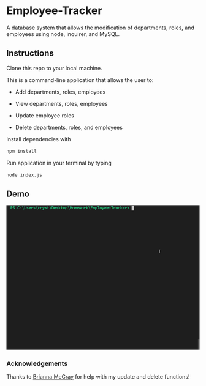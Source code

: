 # Employee-Tracker
A database system that allows the modification of departments, roles, and employees using node, inquirer, and MySQL.

## Instructions

Clone this repo to your local machine.
  
This is a command-line application that allows the user to:

  * Add departments, roles, employees

  * View departments, roles, employees

  * Update employee roles

  * Delete departments, roles, and employees

Install dependencies with 
```sh
npm install
```

Run application in your terminal by typing 
```sh
node index.js
``` 
## Demo

![Demonstration of Employee Tracker as a gif](https://github.com/cml2377/Employee-Tracker/blob/master/demo.gif)

### Acknowledgements

Thanks to [Brianna McCray](https://github.com/bwmccray) for help with my update and delete functions!
